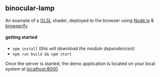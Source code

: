 ## binocular-lamp

An example of a [GLSL](https://en.wikipedia.org/wiki/OpenGL_Shading_Language) shader, deployed to the browser using [Node.js](https://github.com/nodejs/node) & [browserify](https://github.com/substack/node-browserify)

#### getting started

* ```npm install``` (_this will download the module dependencies_)
* ```npm run build && npm start```

Once the server is started, the demo application is located on your local system at [localhost:8000](http://localhost:8000/)
